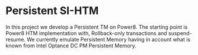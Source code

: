 # Persistent SI-HTM

In this project we develop a Persistent TM on Power8. The starting point is Power8 HTM implementation with, Rollback-only transactions and suspend-resume. We currently emulate Persistent Memory having in account what is known from Intel Optance DC PM Persistent Memory.


